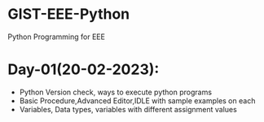 # GIST-EEE-Python
Python Programming for EEE

# Day-01(20-02-2023):
  - Python Version check, ways to execute python programs
  - Basic Procedure,Advanced Editor,IDLE with sample examples on each
  - Variables, Data types, variables with different assignment values
